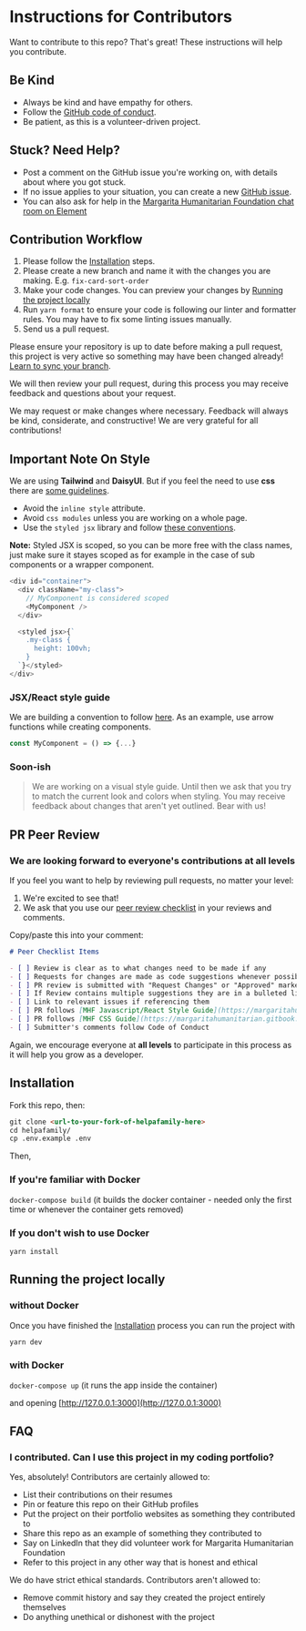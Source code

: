 # Instructions for Contributors

Want to contribute to this repo? That's great! These instructions will help you contribute.

## Be Kind

- Always be kind and have empathy for others.
- Follow the [GitHub code of conduct](https://github.com/github/docs/blob/main/CODE_OF_CONDUCT.md).
- Be patient, as this is a volunteer-driven project.

## Stuck? Need Help?

- Post a comment on the GitHub issue you're working on, with details about where you got stuck.
- If no issue applies to your situation, you can create a new [GitHub issue](https://github.com/margaritahumanitarian/helpafamily/issues).
- You can also ask for help in the [Margarita Humanitarian Foundation chat room on Element](https://app.element.io/#/room/#mhf:matrix.org)

## Contribution Workflow

1. Please follow the [Installation](#installation) steps.
2. Please create a new branch and name it with the changes you are making. E.g. `fix-card-sort-order`
3. Make your code changes. You can preview your changes by [Running the project locally](#running-the-project-locally)
4. Run `yarn format` to ensure your code is following our linter and formatter rules. You may have to fix some linting issues manually.
5. Send us a pull request.

Please ensure your repository is up to date before making a pull request, this project is very active so something may have been changed already! [Learn to sync your branch](https://docs.github.com/en/desktop/contributing-and-collaborating-using-github-desktop/keeping-your-local-repository-in-sync-with-github/syncing-your-branch).

We will then review your pull request, during this process you may receive feedback and questions about your request.

We may request or make changes where necessary. Feedback will always be kind, considerate, and constructive! We are very grateful for all contributions!

## Important Note On Style

We are using **Tailwind** and **DaisyUI**. But if you feel the need to use **css** there are [some guidelines](https://margaritahumanitarian.gitbook.io/help-a-family-manual/contributing-to-the-repository/mhf-css-guide).

- Avoid the `inline style` attribute.
- Avoid `css modules` unless you are working on a whole page.
- Use the `styled jsx` library and follow [these conventions](https://nextjs.org/blog/styling-next-with-styled-jsx).

**Note:** Styled JSX is scoped, so you can be more free with the class names, just make sure it stayes scoped as for example in the case of sub components or a wrapper component.

```js
<div id="container">
  <div className="my-class">
    // MyComponent is considered scoped
    <MyComponent />
  </div>

  <styled jsx>{`
    .my-class {
      height: 100vh;
    }
  `}</styled>
</div>
```

### JSX/React style guide

We are building a convention to follow [here](https://margaritahumanitarian.gitbook.io/help-a-family-manual/contributing-to-the-repository/mhf-javascript-react-style-guide). As an example, use arrow functions while creating components.

```js
const MyComponent = () => {...}
```

### Soon-ish

> We are working on a visual style guide. Until then we ask that you try to match the current look and colors when styling. You may receive feedback about changes that aren't yet outlined. Bear with us!

## PR Peer Review

### We are looking forward to everyone's contributions at all levels

If you feel you want to help by reviewing pull requests, no matter your level:

1. We're excited to see that!
2. We ask that you use our [peer review checklist](https://gist.github.com/audreyfeldroy/cc71cebbc3efae4fbf028d3e5ed37f84#peer-and-higher-additional-checklist-items) in your reviews and comments.

Copy/paste this into your comment:

```md
# Peer Checklist Items

- [ ] Review is clear as to what changes need to be made if any
- [ ] Requests for changes are made as code suggestions whenever possible
- [ ] PR review is submitted with "Request Changes" or "Approved" marked
- [ ] If Review contains multiple suggestions they are in a bulleted list
- [ ] Link to relevant issues if referencing them
- [ ] PR follows [MHF Javascript/React Style Guide](https://margaritahumanitarian.gitbook.io/help-a-family-manual/contributing-to-the-repository/mhf-javascript-react-style-guide)
- [ ] PR follows [MHF CSS Guide](https://margaritahumanitarian.gitbook.io/help-a-family-manual/contributing-to-the-repository/mhf-css-guide)
- [ ] Submitter's comments follow Code of Conduct
```

Again, we encourage everyone at **all levels** to participate in this process as it will help you grow as a developer.

## Installation

Fork this repo, then:

```md
git clone <url-to-your-fork-of-helpafamily-here>
cd helpafamily/
cp .env.example .env
```

Then,

### If you're familiar with Docker

`docker-compose build` (it builds the docker container - needed only the first time or whenever the container gets removed)

### If you don't wish to use Docker

`yarn install`

## Running the project locally

### without Docker

Once you have finished the [Installation](#installation) process you can run the project with

```md
yarn dev
```

### with Docker

`docker-compose up` (it runs the app inside the container)

and opening [http://127.0.0.1:3000](http://127.0.0.1:3000)

## FAQ

### I contributed. Can I use this project in my coding portfolio?

Yes, absolutely! Contributors are certainly allowed to:

- List their contributions on their resumes
- Pin or feature this repo on their GitHub profiles
- Put the project on their portfolio websites as something they contributed to
- Share this repo as an example of something they contributed to
- Say on LinkedIn that they did volunteer work for Margarita Humanitarian Foundation
- Refer to this project in any other way that is honest and ethical

We do have strict ethical standards. Contributors aren't allowed to:

- Remove commit history and say they created the project entirely themselves
- Do anything unethical or dishonest with the project
